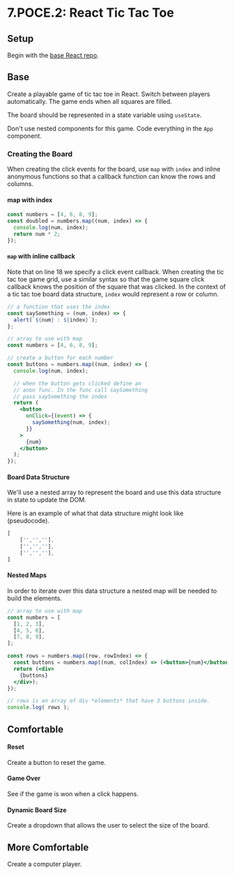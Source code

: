 # 7.POCE.2: React Tic Tac Toe

## Setup

Begin with the [base React repo](https://github.com/rocketacademy/react-express-base-bootcamp).

## Base

Create a playable game of tic tac toe in React. Switch between players automatically. The game ends when all squares are filled.

The board should be represented in a state variable using `useState`.

Don't use nested components for this game. Code everything in the `App` component.

### Creating the Board

When creating the click events for the board, use `map` with `index` and inline anonymous functions so that a callback function can know the rows and columns.

#### map with index

```javascript
const numbers = [4, 6, 8, 9];
const doubled = numbers.map((num, index) => {
  console.log(num, index);
  return num * 2;
});
```

#### `map` with inline callback

Note that on line 18 we specify a click event callback. When creating the tic tac toe game grid, use a similar syntax so that the game square click callback knows the position of the square that was clicked. In the context of a tic tac toe board data structure, `index` would represent a row or column.

```jsx
// a function that uses the index
const saySomething = (num, index) => {
  alert(`${num} : ${index}`);
};

// array to use with map
const numbers = [4, 6, 8, 9];

// create a button for each number
const buttons = numbers.map((num, index) => {
  console.log(num, index);

  // when the button gets clicked define an
  // anon func. In the func call saySomething
  // pass saySomething the index
  return (
    <button
      onClick={(event) => {
        saySomething(num, index);
      }}
    >
      {num}
    </button>
  );
});
```

#### Board Data Structure

We'll use a nested array to represent the board and use this data structure in state to update the DOM.

Here is an example of what that data structure might look like \(pseudocode\).

```jsx
[
    ['','',''],
    ['','',''],
    ['','',''],
]
```

#### Nested Maps

In order to iterate over this data structure a nested map will be needed to build the elements.

```jsx
// array to use with map
const numbers = [
  [1, 2, 3],
  [4, 5, 6],
  [7, 8, 9],
];

const rows = numbers.map((row, rowIndex) => {
  const buttons = numbers.map((num, colIndex) => (<button>{num}</button>));
  return (<div>
    {buttons}
  </div>);
});

// rows is an array of div *elements* that have 3 buttons inside.
console.log( rows );
```

## Comfortable

#### Reset

Create a button to reset the game.

#### Game Over

See if the game is won when a click happens.

#### Dynamic Board Size

Create a dropdown that allows the user to select the size of the board.

## More Comfortable

Create a computer player.

